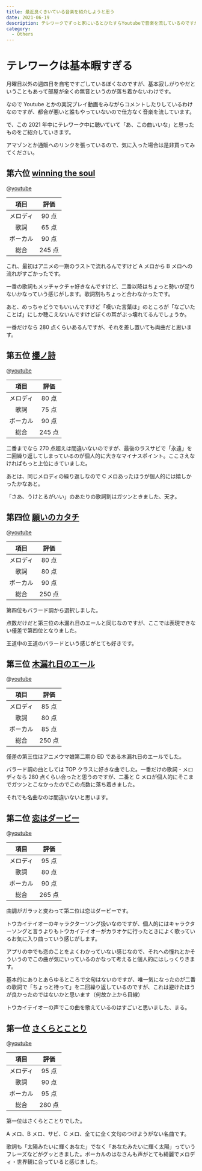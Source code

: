 ```yaml
---
title: 最近良くきいている音楽を紹介しようと思う
date: 2021-06-19
description: テレワークでずっと家にいるとひたすらYoutubeで音楽を流しているのですが、よく聴いている音楽と総評を勝手にやってみます
category: 
  - Others
---
```


# テレワークは基本暇すぎる

月曜日以外の週四日を自宅ですごしているぼくなのですが、基本寂しがりやだということもあって部屋が全くの無音というのが落ち着かないわけです。

なので Youtube とかの実況プレイ動画をみながらコメントしたりしているわけなのですが、都合が悪いと誰もやっていないので仕方なく音楽を流しています。

で、この 2021 年中にテレワーク中に聴いていて「あ、この曲いいな」と思ったものをご紹介していきます。

アマゾンとか通販へのリンクを張っているので、気に入った場合は是非買ってみてください。

## 第六位 [winning the soul](https://www.amazon.co.jp/dp/B08R1S58RJ/?tag=tkgstrator0f-22)

@[youtube](https://www.youtube.com/watch?v=wHmQi6c_fMw)

|   項目   |  評価  |
| :------: | :----: |
| メロディ | 90 点  |
|   歌詞   | 65 点  |
| ボーカル | 90 点  |
|   総合   | 245 点 |

これ、最初はアニメの一期のラストで流れるんですけど A メロから B メロへの流れがすごかったです。

一番の歌詞もメッチャクチャ好きなんですけど、二番以降はちょっと勢いが足りないかなっていう感じがします。歌詞割もちょっと合わなかったです。

あと、めっちゃどうでもいいんですけど「嘆いた言葉は」のところが「なごいたことば」にしか聴こえないんですけどぼくの耳がぶっ壊れてるんでしょうか。

一番だけなら 280 点くらいあるんですが、それを差し置いても両曲だと思います。

## 第五位 [櫻ノ詩](https://keromakura.shop/?pid=145309944)

@[youtube](https://www.youtube.com/watch?v=PHhHFN3SlcA)

|   項目   |  評価  |
| :------: | :----: |
| メロディ | 80 点  |
|   歌詞   | 75 点  |
| ボーカル | 90 点  |
|   総合   | 245 点 |

二番までなら 270 点超えは間違いないのですが、最後のラスサビで「永遠」を二回繰り返してしまっているのが個人的に大きなマイナスポイント。ここさえなければもっと上位にきていました。

あとは、同じメロディの繰り返しなので C メロあったほうが個人的には嬉しかったかなあと。

「さあ、うけとるがいい」のあたりの歌詞割はガツンときました、天才。

## 第四位 [願いのカタチ](https://www.amazon.co.jp/dp/B08SRFPFLW/?tag=tkgstrator0f-22)

@[youtube](https://www.youtube.com/watch?v=WJItfcGoaFE)

|   項目   |  評価  |
| :------: | :----: |
| メロディ | 80 点  |
|   歌詞   | 80 点  |
| ボーカル | 90 点  |
|   総合   | 250 点 |

第四位もバラード調から選択しました。

点数だけだと第三位の木漏れ日のエールと同じなのですが、ここでは表現できない僅差で第四位となりました。

王道中の王道のバラードという感じがとても好きです。

## 第三位 [木漏れ日のエール](https://www.amazon.co.jp/dp/B08R1WY3BR/?tag=tkgstrator0f-22)

@[youtube](https://www.youtube.com/watch?v=X3H_IRPCmrc)

|   項目   |  評価  |
| :------: | :----: |
| メロディ | 85 点  |
|   歌詞   | 80 点  |
| ボーカル | 85 点  |
|   総合   | 250 点 |

僅差の第三位はアニメウマ娘第二期の ED である木漏れ日のエールでした。

バラード調の曲としては TOP クラスに好きな曲でした。一番だけの歌詞・メロディなら 280 点くらい合ったと思うのですが、二番と C メロが個人的にそこまでガツンとこなかったのでこの点数に落ち着きました。

それでも名曲なのは間違いないと思います。

## 第二位 [恋はダービー](https://www.amazon.co.jp/dp/B07DLWBZKJ/?tag=tkgstrator0f-22)

@[youtube](https://www.youtube.com/watch?v=xf4DvqA_P8Q)

|   項目   |  評価  |
| :------: | :----: |
| メロディ | 95 点  |
|   歌詞   | 80 点  |
| ボーカル | 90 点  |
|   総合   | 265 点 |

曲調がガラッと変わって第二位は恋はダービーです。

トウカイテイオーのキャラクターソング扱いなのですが、個人的にはキャラクターソングと言うよりもトウカイテイオーがカラオケに行ったときによく歌っているお気に入り曲っていう感じがします。

アプリの中でも恋のことをよくわかっていない感じなので、それへの憧れとかそういうのでこの曲が気にいっているのかなって考えると個人的にはしっくりきます。

基本的にありとあらゆるところで文句はないのですが、唯一気になったのが二番の歌詞で「ちょっと待って」を二回繰り返しているのですが、これは避けたほうが良かったのではないかと思います（何故か上から目線）

トウカイテイオーの声でこの曲を歌えているのはすごいと思いました、まる。

## 第一位 [さくらとことり](https://keromakura.shop/?pid=145309928)

@[youtube](https://www.youtube.com/watch?v=OFS3zufD2KM)

|   項目   |  評価  |
| :------: | :----: |
| メロディ | 95 点  |
|   歌詞   | 90 点  |
| ボーカル | 95 点  |
|   総合   | 280 点 |

第一位はさくらとことりでした。

A メロ、B メロ、サビ、C メロ、全てに全く文句のつけようがない名曲です。

歌詞も「太陽みたいに輝くあなた」でなく「あなたみたいに輝く太陽」っていうフレーズなどがグッときました。ボーカルのはなさんも声がとても綺麗でメロディ・世界観に合っていると感じました。
